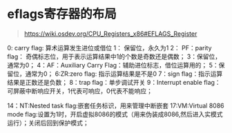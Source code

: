 # eflags寄存器的布局

> https://wiki.osdev.org/CPU_Registers_x86#EFLAGS_Register

0: carry flag: 算术运算发生进位或借位
1： 保留位，永久为1
2： PF：parity flag： 奇偶标志位，用于表示运算结果中1的个数是奇数还是偶数；
3：保留位，通常为0；
4：AF：Auxiliary Carry Flag：辅助进位标志，借位运算用的；
5：保留位，通常为0；
6:ZR:zero flag: 指示运算结果是不是0
7：sign flag：指示运算结果是正数还是负数；
8：trap flag：单步调试开关
9：Interrupt enable flag：可屏蔽中断响应开关，1代表可响应，0代表不能响应；

14：NT:Nested task flag:嵌套任务标识，用来管理中断嵌套
17:VM:Virtual 8086 mode flag:设置为1时，开启虚拟8086的模式（用来伪装成8086,然后进入实模式运行）；关闭后回到保护模式；

